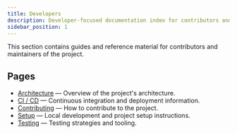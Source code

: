 ```yaml
---
title: Developers
description: Developer-focused documentation index for contributors and maintainers
sidebar_position: 1
---
```


This section contains guides and reference material for contributors and maintainers of the project.

## Pages

- [Architecture](./architecture.md) — Overview of the project's architecture.
- [CI / CD](./ci-cd.md) — Continuous integration and deployment information.
- [Contributing](./contributing.md) — How to contribute to the project.
- [Setup](./setup.md) — Local development and project setup instructions.
- [Testing](./testing.md) — Testing strategies and tooling.
